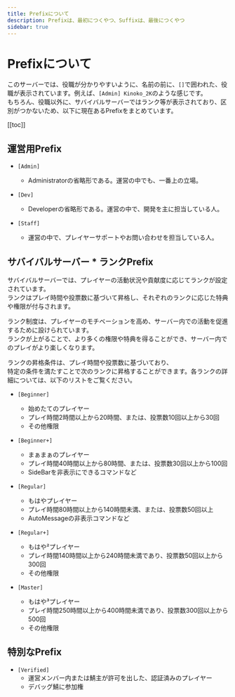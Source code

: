 ```yaml
---
title: Prefixについて
description: Prefixは、最初につくやつ、Suffixは、最後につくやつ
sidebar: true
---
```

# Prefixについて
このサーバーでは、役職が分かりやすいように、名前の前に、`[]`で囲われた、役職が表示されています。例えば、`[Admin] Kinoko_2K`のような感じです。<br>
もちろん、役職以外に、サバイバルサーバーではランク等が表示されており、区別がつかないため、以下に現在あるPrefixをまとめています。

[[toc]]

## 運営用Prefix
* `[Admin]`
  * Administratorの省略形である。運営の中でも、一番上の立場。

* `[Dev]`
  * Developerの省略形である。運営の中で、開発を主に担当している人。

* `[Staff]`
  * 運営の中で、プレイヤーサポートやお問い合わせを担当している人。

## サバイバルサーバー * ランクPrefix
サバイバルサーバーでは、プレイヤーの活動状況や貢献度に応じてランクが設定されています。<br>
ランクはプレイ時間や投票数に基づいて昇格し、それぞれのランクに応じた特典や権限が付与されます。

ランク制度は、プレイヤーのモチベーションを高め、サーバー内での活動を促進するために設けられています。<br>
ランクが上がることで、より多くの権限や特典を得ることができ、サーバー内でのプレイがより楽しくなります。<br>

ランクの昇格条件は、プレイ時間や投票数に基づいており、<br>
特定の条件を満たすことで次のランクに昇格することができます。各ランクの詳細については、以下のリストをご覧ください。

* `[Beginner]`
  * 始めたてのプレイヤー
  * プレイ時間2時間以上から20時間、または、投票数10回以上から30回
  * その他権限

* `[Beginner+]`
  * まぁまぁのプレイヤー
  * プレイ時間40時間以上から80時間、または、投票数30回以上から100回
  * SideBarを非表示にできるコマンドなど

* `[Regular]`
  * もはやプレイヤー
  * プレイ時間80時間以上から140時間未満、または、投票数50回以上
  * AutoMessageの非表示コマンドなど

* `[Regular+]`
  * もはや²プレイヤー
  * プレイ時間140時間以上から240時間未満であり、投票数50回以上から300回
  * その他権限

* `[Master]`
  * もはや³プレイヤー
  * プレイ時間250時間以上から400時間未満であり、投票数300回以上から500回
  * その他権限

## 特別なPrefix
* `[Verified]`
  * 運営メンバー内または鯖主が許可を出した、認証済みのプレイヤー
  * デバッグ鯖に参加権